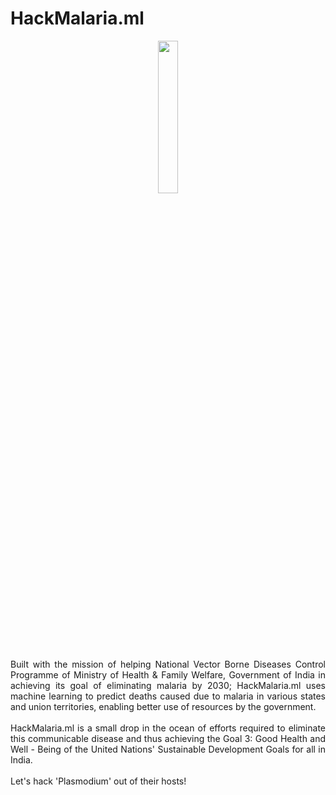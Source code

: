 # HackMalaria.ml

<div align="center"><img src="https://dhruvavdhesh.in/img/hack-malaria.png" width="25%" height="auto"></div>

<p align="justify">Built with the mission of helping National Vector Borne Diseases Control Programme of Ministry of Health & Family Welfare, Government of India in achieving its goal of eliminating malaria by 2030; HackMalaria.ml uses machine learning to predict deaths caused due to malaria in various states and union territories, enabling better use of resources by the government.<br><br>
HackMalaria.ml is a small drop in the ocean of efforts required to eliminate this communicable disease and thus achieving the Goal 3: Good Health and Well - Being of the United Nations' Sustainable Development Goals for all in India.<br><br>
Let's hack 'Plasmodium' out of their hosts!</p>
